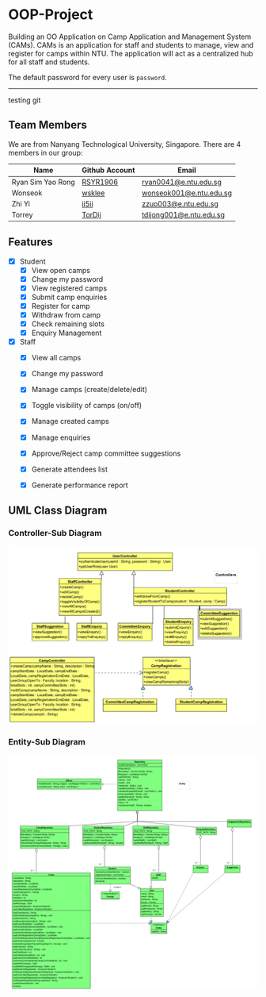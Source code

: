 # OOP-Project
Building an OO Application on Camp Application and Management System (CAMs). CAMs is an application for staff and students to manage, view and register for camps within NTU. The application will act as a centralized hub for all staff and students.

The default password for every user is `password`.

---

testing git

## Team Members

We are from Nanyang Technological University, Singapore. There are 4 members in our group:

| Name              | Github Account                                  | Email                                                     |
|-------------------|-------------------------------------------------|-----------------------------------------------------------|
| Ryan Sim Yao Rong | [RSYR1906](https://github.com/RSYR1906)| [ryan0041@e.ntu.edu.sg](mailto:ryan0041@e.ntu.edu.sg)     |
| Wonseok           | [wsklee](https://github.com/wsklee) | [wonseok001@e.ntu.edu.sg](mailto:@e.ntu.edu.sg)           |
| Zhi Yi            | [ii5ii](https://github.com/ii5ii) | [zzuo003@e.ntu.edu.sg](mailto:@e.ntu.edu.sg)              |
| Torrey            | [TorDij](https://github.com/TorDij)   | [tdijong001@e.ntu.edu.sg](mailto:tdijong001@e.ntu.edu.sg) |


## Features

- [x] Student
  - [x] View open camps
  - [x] Change my password
  - [x] View registered camps
  - [x] Submit camp enquiries
  - [x] Register for camp
  - [x] Withdraw from camp
  - [x] Check remaining slots
  - [x] Enquiry Management
        
- [x] Staff
  - [x] View all camps
  - [x] Change my password
  - [x] Manage camps (create/delete/edit)
  - [x] Toggle visibility of camps (on/off)
  - [x] Manage created camps
  - [x] Manage enquiries 
  - [x] Approve/Reject camp committee suggestions
  - [x] Generate attendees list
  - [x] Generate performance report


## UML Class Diagram

### Controller-Sub Diagram
![Controller Sub-Diagram](UMLDiagram/Controller.png)

### Entity-Sub Diagram
![Entity Sub-Diagram](UMLDiagram/Entity.png)
